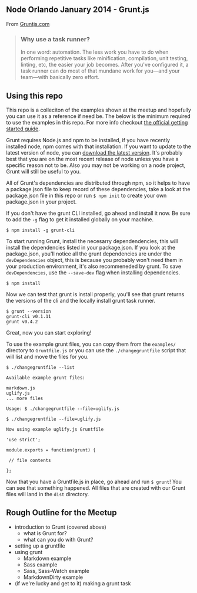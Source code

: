 ## Node Orlando January 2014 - Grunt.js

From [Gruntjs.com](http://gruntjs.com)

> ### Why use a task runner?
> In one word: automation. The less work you have to do when performing repetitive tasks like minification, compilation, unit testing, linting, etc, the easier your job becomes. After you've configured it, a task runner can do most of that mundane work for you—and your team—with basically zero effort.

## Using this repo

This repo is a colleciton of the examples shown at the meetup and hopefully you can use it as a reference if need be. The below is the minimum required to use the examples in this repo. For more info checkout [the official getting started guide](http://gruntjs.com/getting-started).

Grunt requires Node.js and npm to be installed, if you have recently installed node, npm comes with that installation. If you want to update to the latest version of node, you can [download the latest version](http://nodejs.org/download/). It's probably best that you are on the most recent release of node unless you have a specific reason not to be. Also you may not be working on a node project, Grunt will still be useful to you.

All of Grunt's dependencies are distributed through npm, so it helps to have a package.json file to keep record of these dependencies, take a look at the package.json file in this repo or run `$ npm init` to create your own package.json in your project. 

If you don't have the grunt CLI installed, go ahead and install it now. Be sure to add the `-g` flag to get it installed globally on your machine.

```
$ npm install -g grunt-cli
```

To start running Grunt, install the necesarry dependendencies, this will install the dependencies listed in your package.json. If you look at the package.json, you'll notice all the grunt dependencies are under the `devDependencies` object, this is because you probably won't need them in your production environment, it's also recommeneded by grunt. To save `devDependencies`,  use the `--save-dev` flag when installing dependencies.

```
$ npm install
```

Now we can test that grunt is install properly, you'll see that grunt returns the versions of the cli and the locally install grunt task runner.

```
$ grunt --version
grunt-cli v0.1.11
grunt v0.4.2
```

Great, now you can start exploring!

To use the example grunt files, you can copy them from the `examples/` directory to `Gruntfile.js` or you can use the `./changegruntfile` script that will list and move the files for you.

```
$ ./changegruntfile --list

Available example grunt files:

markdown.js
uglify.js
... more files

Usage: $ ./changegruntfile --file=uglify.js

$ ./changegruntfile --file=uglify.js

Now using example uglify.js Gruntfile

'use strict';

module.exports = function(grunt) {

 // file contents

};

```

Now that you have a Gruntfile.js in place, go ahead and run `$ grunt`! You can see that something happened. All files that are created with our Grunt files will land in the `dist` directory.

## Rough Outline for the Meetup

- introduction to Grunt (covered above)
	- what is Grunt for?
	- what can you do with Grunt?
- setting up a gruntfile
- using grunt
	- Markdown example
	- Sass example
	- Sass, Sass-Watch example
	- MarkdownDirty example
- (if we're lucky and get to it) making a grunt task